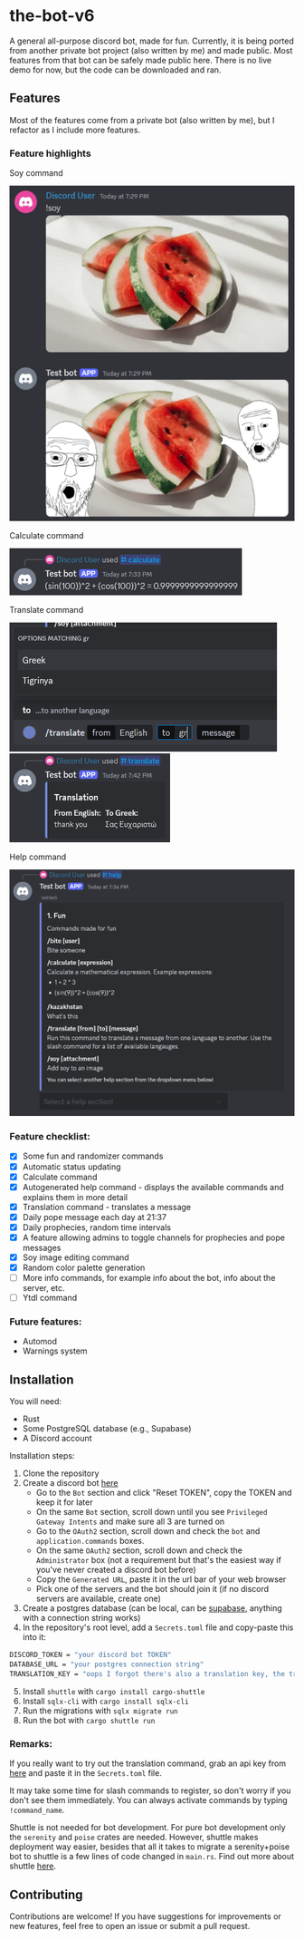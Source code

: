# the-bot-v6

A general all-purpose discord bot, made for fun. Currently, it is being ported from another private bot project (also written by me) and made public. Most features from that bot can be safely made public here. There is no live demo for now, but the code can be downloaded and ran.


## Features

Most of the features come from a private bot (also written by me), but I refactor as I include more features. 

### Feature highlights

Soy command

![soy-command](images/soy-command.png)

Calculate command

![calculate-command](images/calculate-command.png)

Translate command

![translate-command-1](images/translate-command-1.png)
![translate-command-2](images/translate-command-2.png)

Help command

![calculate-command](images/help-command.png)


### Feature checklist:
- [x] Some fun and randomizer commands
- [x] Automatic status updating
- [x] Calculate command
- [x] Autogenerated help command - displays the available commands and explains them in more detail
- [x] Translation command - translates a message
- [x] Daily pope message each day at 21:37 
- [x] Daily prophecies, random time intervals
- [x] A feature allowing admins to toggle channels for prophecies and pope messages
- [x] Soy image editing command
- [x] Random color palette generation
- [ ] More info commands, for example info about the bot, info about the server, etc.
- [ ] Ytdl command

### Future features:
- Automod
- Warnings system


## Installation

You will need:
- Rust
- Some PostgreSQL database (e.g., Supabase)
- A Discord account

Installation steps:
1. Clone the repository
2. Create a discord bot [here](https://discord.com/developers/applications)
    - Go to the `Bot` section and click "Reset TOKEN", copy the TOKEN and keep it for later
    - On the same `Bot` section, scroll down until you see `Privileged Gateway Intents` and make sure all 3 are turned on
    - Go to the `OAuth2` section, scroll down and check the `bot` and `application.commands` boxes.
    - On the same `OAuth2` section, scroll down and check the `Administrator` box (not a requirement but that's the easiest way if you've never created a discord bot before)
    - Copy the `Generated URL`, paste it in the url bar of your web browser
    - Pick one of the servers and the bot should join it (if no discord servers are available, create one)
3. Create a postgres database (can be local, can be [supabase](https://supabase.com/), anything with a connection string works)
4. In the repository's root level, add a `Secrets.toml` file and copy-paste this into it:
```sh
DISCORD_TOKEN = "your discord bot TOKEN"
DATABASE_URL = "your postgres connection string"
TRANSLATION_KEY = "oops I forgot there's also a translation key, the translation feature isn't that impressive anyway, leave this as is"
```
5. Install `shuttle` with `cargo install cargo-shuttle`
6. Install `sqlx-cli` with `cargo install sqlx-cli`
7. Run the migrations with `sqlx migrate run`
6. Run the bot with `cargo shuttle run`

### Remarks: 
If you really want to try out the translation command, grab an api key from [here](https://rapidapi.com/translated/api/mymemory-translation-memory) and paste it in the `Secrets.toml` file.

It may take some time for slash commands to register, so don't worry if you don't see them immediately. You can always activate commands by typing `!command_name`.

Shuttle is not needed for bot development. For pure bot development only the `serenity` and `poise` crates are needed. However, shuttle makes deployment way easier, besides that all it takes to migrate a serenity+poise bot to shuttle is a few lines of code changed in `main.rs`. Find out more about shuttle [here](https://www.shuttle.rs/).


## Contributing

Contributions are welcome! If you have suggestions for improvements or new features, feel free to open an issue or submit a pull request.


